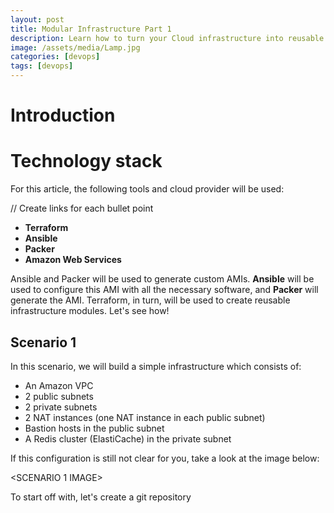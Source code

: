 ```yaml
---
layout: post
title: Modular Infrastructure Part 1
description: Learn how to turn your Cloud infrastructure into reusable modules
image: /assets/media/Lamp.jpg
categories: [devops]
tags: [devops]
---
```


# Introduction

# Technology stack

For this article, the following tools and cloud provider will be used:

// Create links for each bullet point

* **Terraform**
* **Ansible**
* **Packer**
* **Amazon Web Services**

Ansible and Packer will be used to generate custom AMIs. **Ansible** will be used to configure this AMI with all the necessary software, and **Packer** will generate the AMI. Terraform, in turn, will be used to create reusable infrastructure modules. Let's see how!

## Scenario 1

In this scenario, we will build a simple infrastructure which consists of:

* An Amazon VPC
* 2 public subnets
* 2 private subnets
* 2 NAT instances (one NAT instance in each public subnet)
* Bastion hosts in the public subnet
* A Redis cluster (ElastiCache) in the private subnet

If this configuration is still not clear for you, take a look at the image below:

<SCENARIO 1 IMAGE>

To start off with, let's create a git repository